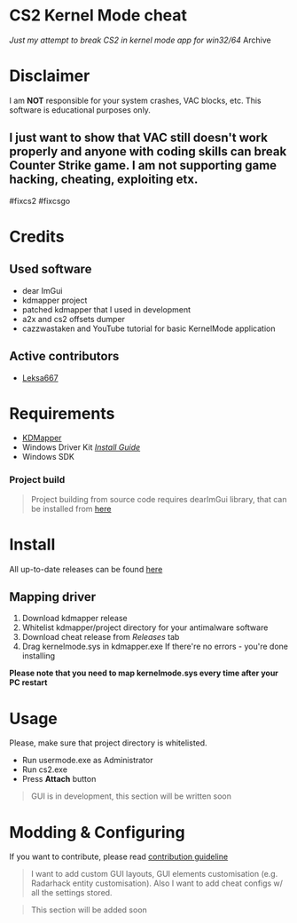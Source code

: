 # CS2 Kernel Mode cheat
*Just my attempt to break CS2 in kernel mode app for win32/64*
Archive 

# Disclaimer 

I am **NOT** responsible for your system crashes, VAC blocks, etc. This software is educational purposes only.

## I just want to show that VAC still doesn't work properly and anyone with coding skills can break Counter Strike game. I am not supporting game hacking, cheating, exploiting etx.

#fixcs2 #fixcsgo

# Credits
## Used software
- dear ImGui 
- kdmapper project
- patched kdmapper that I used in development 
- a2x and cs2 offsets dumper
- cazzwastaken and YouTube tutorial for basic KernelMode application 
## Active contributors
- [Leksa667](https://github.com/Leksa667)

# Requirements
- [KDMapper](https://github.com/TheCruZ/kdmapper)
- Windows Driver Kit [*Install Guide*](https://learn.microsoft.com/en-us/windows-hardware/drivers/download-the-wdk)
- Windows SDK

### Project build
> Project building from source code requires dearImGui library, that can be installed from [here](https://github.com/ocornut/imgui)

# Install
All up-to-date releases can be found [here](https://github.com/kbrddestroyer/CS2.KernelCheat/releases)

## Mapping driver
1. Download kdmapper release
2. Whitelist kdmapper/project directory for your antimalware software
3. Download cheat release from *Releases* tab
4. Drag kernelmode.sys in kdmapper.exe
If there're no errors - you're done installing

**Please note that you need to map kernelmode.sys every time after your PC restart**

# Usage

Please, make sure that project directory is whitelisted.
- Run usermode.exe as Administrator 
- Run cs2.exe 
- Press **Attach** button

> GUI is in development, this section will be written soon

# Modding & Configuring

If you want to contribute, please read [contribution guideline](CONTRIBUTING.md)

> I want to add custom GUI layouts, GUI elements customisation (e.g. Radarhack entity customisation). Also I want to add cheat configs w/ all the settings stored.

> This section will be added soon

